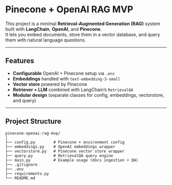 # Pinecone + OpenAI RAG MVP

This project is a minimal **Retrieval-Augmented Generation (RAG)** system built with **LangChain**, **OpenAI**, and **Pinecone**.  
It lets you embed documents, store them in a vector database, and query them with natural language questions.

---

## Features
- **Configurable** OpenAI + Pinecone setup via `.env`
- **Embeddings** handled with `text-embedding-3-small`
- **Vector store** powered by Pinecone
- **Retriever + LLM** combined with LangChain’s `RetrievalQA`
- **Modular design** (separate classes for config, embeddings, vectorstore, and query)

---

## Project Structure

```
pinecone-openai-rag-mvp/
│
├── config.py        # Pinecone + environment config
├── embeddings.py    # OpenAI embeddings wrapper
├── vectorstore.py   # Pinecone vector store wrapper
├── query.py         # RetrievalQA query engine
├── main.py          # Example usage (docs ingestion + QA)
├── .gitignore   
├── .env
├── requirements.py 
└── README.md
```